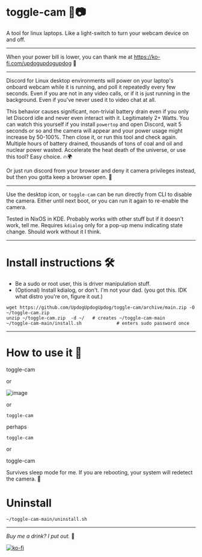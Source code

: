 # toggle-cam 🔌📷  
A tool for linux laptops. Like a light-switch to turn your webcam device on and off.

---

When your power bill is lower, you can thank me at https://ko-fi.com/updogupdogupdog 💸

---

Discord for Linux desktop environments will power on your laptop's onboard webcam while it is running, and poll it repeatedly every few seconds. Even if you are not in any video calls, or if it is just running in the background. Even if you've never used it to video chat at all.

This behavior causes significant, non-trivial battery drain even if you only let Discord idle and never even interact with it. Legitimately 2+ Watts. You can watch this yourself if you install `powertop` and open Discord, wait 5 seconds or so and the camera will appear and your power usage might increase by 50-100%. Then close it, or run this tool and check again. Multiple hours of battery drained, thousands of tons of coal and oil and nuclear power wasted. Accelerate the heat death of the universe, or use this tool? Easy choice. 🔥🌍

Or just run discord from your browser and deny it camera privileges instead, but then you gotta keep a browser open. 🧠

---

Use the desktop icon, or `toggle-cam` can be run directly from CLI to disable the camera. Either until next boot, or you can run it again to re-enable the camera.

Tested in NixOS in KDE. Probably works with other stuff but if it doesn't work, tell me. Requires `kdialog` only for a pop-up menu indicating state change. Should work without it I think.

---

# Install instructions 🛠️  
* Be a sudo or root user, this is driver manipulation stuff.
* (Optional) Install kdialog, or don't. I'm not your dad. (you got this. IDK what distro you're on, figure it out.)
```
wget https://github.com/UpdogUpdogUpdog/toggle-cam/archive/main.zip -O ~/toggle-cam.zip
unzip ~/toggle-cam.zip  -d ~/   # creates ~/toggle-cam-main
~/toggle-cam-main/install.sh             # enters sudo password once
```
---

# How to use it 🧰  
toggle-cam

or

![image](https://github.com/user-attachments/assets/745f094d-f640-4e19-8178-42794efb31c9)


or

`toggle-cam`

perhaps

```
toggle-cam
```

or

toggle-cam

Survives sleep mode for me. If you are rebooting, your system will redetect the camera. 🔁

# Uninstall
```
~/toggle-cam-main/uninstall.sh
```

---

_Buy me a drink? I put out._ 🍻

[![ko-fi](https://ko-fi.com/img/githubbutton_sm.svg)](https://ko-fi.com/W7W51DFJQG)
